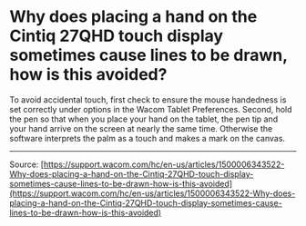 # Why does placing a hand on the Cintiq 27QHD touch display sometimes cause lines to be drawn, how is this avoided?

To avoid accidental touch, first check to ensure the mouse handedness is set correctly under options in the Wacom Tablet Preferences. Second, hold the pen so that when you place your hand on the tablet, the pen tip and your hand arrive on the screen at nearly the same time. Otherwise the software interprets the palm as a touch and makes a mark on the canvas.

---
Source: [https://support.wacom.com/hc/en-us/articles/1500006343522-Why-does-placing-a-hand-on-the-Cintiq-27QHD-touch-display-sometimes-cause-lines-to-be-drawn-how-is-this-avoided](https://support.wacom.com/hc/en-us/articles/1500006343522-Why-does-placing-a-hand-on-the-Cintiq-27QHD-touch-display-sometimes-cause-lines-to-be-drawn-how-is-this-avoided)
